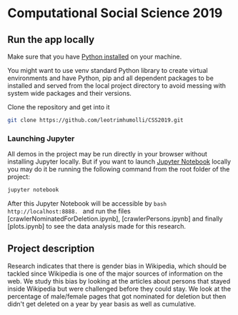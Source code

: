 # Computational Social Science 2019

## Run the app locally

Make sure that you have [Python installed](https://www.python.org/) on your machine.

You might want to use venv standard Python library to create virtual environments and have Python, pip and all dependent packages to be installed and served from the local project directory to avoid messing with system wide packages and their versions.
    
Clone the repository and get into it
```bash
git clone https://github.com/leotrimhumolli/CSS2019.git
```
### Launching Jupyter 
All demos in the project may be run directly in your browser without installing Jupyter locally. But if you want to launch [Jupyter Notebook](https://jupyter.org/) locally you may do it be running the following command from the root folder of the project:
```bash
jupyter notebook
```
After this Jupyter Notebook will be accessible by ```bash http://localhost:8888. ``` and run the files [crawlerNominatedForDeletion.ipynb], [crawlerPersons.ipynb] and finally [plots.ipynb] to see the data analysis made for this research. 


## Project description

Research indicates that there is gender bias in Wikipedia, which should be tackled since Wikipedia is one of the major sources of information on the web. We study this bias by looking at the articles about persons that stayed inside Wikipedia but were challenged before they could stay. We look at the percentage of male/female pages that got nominated for deletion but then didn't get deleted on a year by year basis as well as cumulative.


